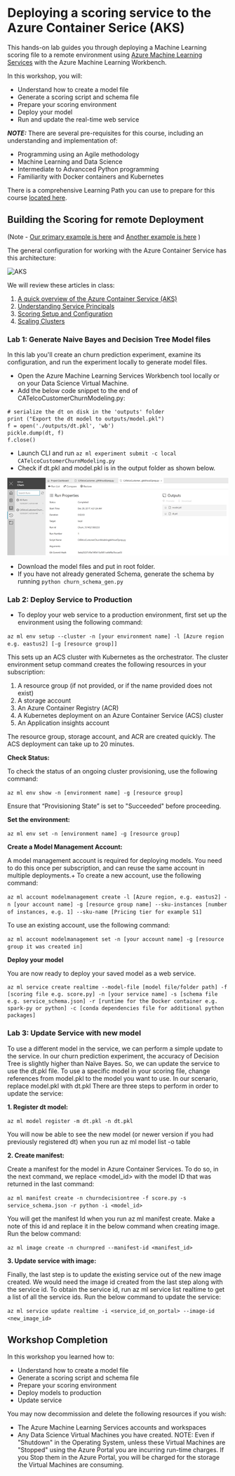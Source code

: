 # Deploying a scoring service to the Azure Container Serice (AKS)

This hands-on lab guides you through deploying a Machine Learning scoring file to a remote environment using [Azure Machine Learning Services](https://docs.microsoft.com/en-us/azure/machine-learning/preview/overview-what-is-azure-ml) with the Azure Machine Learning Workbench. 

In this workshop, you will:
- Understand how to create a model file
- Generate a scoring script and schema file
- Prepare your scoring environment
- Deploy your model
- Run and update the real-time web service

***NOTE:*** There are several pre-requisites for this course, including an understanding and implementation of: 
  *  Programming using an Agile methodology
  *  Machine Learning and Data Science
  *  Intermediate to Advancced Python programming
  *  Familiarity with Docker containers and Kubernetes

There is a comprehensive Learning Path you can use to prepare for this course [located here](https://github.com/Azure/learnAnalytics-CreatingSolutionswiththeTeamDataScienceProcess-/blob/master/Instructions/Learning%20Path%20-%20Creating%20Solutions%20with%20the%20Team%20Data%20Science%20Process.md).

## Building the Scoring for remote Deployment

(Note - [Our primary example is here](https://docs.microsoft.com/en-us/azure/machine-learning/preview/tutorial-classifying-iris-part-3) and [Another example is here](https://blogs.technet.microsoft.com/machinelearning/2017/09/25/deploying-machine-learning-models-using-azure-machine-learning/) )

The general configuration for working with the  Azure Container Service has this architecture:

![AKS](https://azurecomcdn.azureedge.net/mediahandler/acomblog/media/Default/blog/15159959-b5cd-4fe9-aeba-441139943ecd.png)

We will review these articles in class: 
  1.  [A quick overview of the Azure Container Service (AKS)](https://docs.microsoft.com/en-us/azure/aks/kubernetes-walkthrough)
  2.  [Understanding Service Principals](https://docs.microsoft.com/en-us/azure/aks/kubernetes-service-principal)
  3.  [Scoring Setup and Configuration](https://docs.microsoft.com/en-us/azure/machine-learning/preview/deployment-setup-configuration)
  4.  [Scaling Clusters](https://docs.microsoft.com/en-us/azure/machine-learning/preview/how-to-scale-clusters)


### Lab 1: Generate Naive Bayes and Decision Tree Model files

In this lab you'll create an churn prediction experiment, examine its configuration, and run the experiment locally to generate model files.
- Open the Azure Machine Learning Services Workbench tool locally or on your Data Science Virtual Machine. 
- Add the below code snippet to the end of CATelcoCustomerChurnModeling.py:
````
# serialize the dt on disk in the 'outputs' folder
print ("Export the dt model to outputs/model.pkl")
f = open('./outputs/dt.pkl', 'wb')
pickle.dump(dt, f)
f.close()
````
- Launch CLI and run ```az ml experiment submit -c local CATelcoCustomerChurnModeling.py```
- Check if dt.pkl and model.pkl is in the output folder as shown below.

![CATelcoCustomer](images/CATelcoCustomer_gWithoutDprep.png)

- Download the model files and put in root folder.
- If you have not already generated Schema, generate the schema by running ```python churn_schema_gen.py```

### Lab 2: Deploy Service to Production

- To deploy your web service to a production environment, first set up the environment using the following command:

```az ml env setup --cluster -n [your environment name] -l [Azure region e.g. eastus2] [-g [resource group]]```

This sets up an ACS cluster with Kubernetes as the orchestrator. The cluster environment setup command creates the following resources in your subscription: 
1.  A resource group (if not provided, or if the name provided does not exist)
2.  A storage account
3.  An Azure Container Registry (ACR)
4.  A Kubernetes deployment on an Azure Container Service (ACS) cluster
5.  An Application insights account

The resource group, storage account, and ACR are created quickly. The ACS deployment can take up to 20 minutes.

**Check Status:**

To check the status of an ongoing cluster provisioning, use the following command:

```az ml env show -n [environment name] -g [resource group]```

Ensure that “Provisioning State” is set to "Succeeded" before proceeding.

**Set the environment:**

```az ml env set -n [environment name] -g [resource group]```

**Create a Model Management Account:**

A model management account is required for deploying models. You need to do this once per subscription, and can reuse the same account in multiple deployments.+ 
To create a new account, use the following command:

```az ml account modelmanagement create -l [Azure region, e.g. eastus2] -n [your account name] -g [resource group name] --sku-instances [number of instances, e.g. 1] --sku-name [Pricing tier for example S1]```

To use an existing account, use the following command:

```az ml account modelmanagement set -n [your account name] -g [resource group it was created in]```

**Deploy your model**

You are now ready to deploy your saved model as a web service.

````
az ml service create realtime --model-file [model file/folder path] -f [scoring file e.g. score.py] -n [your service name] -s [schema file e.g. service_schema.json] -r [runtime for the Docker container e.g. spark-py or python] -c [conda dependencies file for additional python packages]
````


### Lab 3: Update Service with new model

To use a different model in the service, we can perform a simple update to the service. In our churn prediction experiment, the accuracy of Decision Tree is slightly higher than Naïve Bayes. So, we can update the service to use the dt.pkl file.
To use a specific model in your scoring file, change references from model.pkl to the model you want to use. In our scenario, replace model.pkl with dt.pkl
There are three steps to perform in order to update the service:

**1. Register dt model:**

```az ml model register -m dt.pkl -n dt.pkl```

You will now be able to see the new model (or newer version if you had previously registered dt) when you run az ml model list -o table

**2. Create manifest:**

Create a manifest for the model in Azure Container Services. To do so, in the next command, we replace <model_id> with the model ID that was returned in the last command:

```az ml manifest create -n churndecisiontree -f score.py -s service_schema.json -r python -i <model_id>```

You will get the manifest Id when you run az ml manifest create. Make a note of this id and replace it in the below command when creating image. Run the below command:

```az ml image create -n churnpred --manifest-id <manifest_id>```

**3. Update service with image:**

Finally, the last step is to update the existing service out of the new image created. We would need the image id created from the last step along with the service id. To obtain the service id, run az ml service list realtime to get a list of all the service ids. Run the below command to update the service:

```az ml service update realtime -i <service_id_on_portal> --image-id <new_image_id>```

## Workshop Completion

In this workshop you learned how to:
- Understand how to create a model file
- Generate a scoring script and schema file
- Prepare your scoring environment
- Deploy models to production
- Update service

You may now decommission and delete the following resources if you wish:
  * The Azure Machine Learning Services accounts and workspaces
  * Any Data Science Virtual Machines you have created. NOTE: Even if "Shutdown" in the Operating System, unless these Virtual Machines are "Stopped" using the Azure Portal you are incurring run-time charges. If you Stop them in the Azure Portal, you will be charged for the storage the Virtual Machines are consuming.
